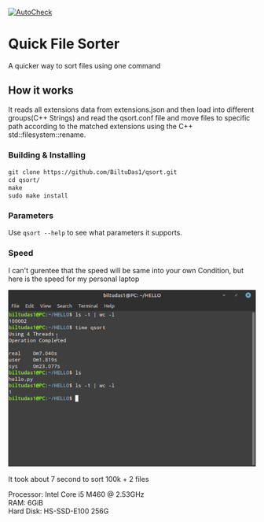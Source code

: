 [![AutoCheck](https://github.com/BiltuDas1/qsort/actions/workflows/script.yml/badge.svg)](https://github.com/BiltuDas1/qsort/actions/workflows/script.yml)
# Quick File Sorter
A quicker way to sort files using one command

## How it works
It reads all extensions data from extensions.json and then load into different groups(C++ Strings) and read the qsort.conf file and move files to specific path according to the matched extensions using the C++ std::filesystem::rename.

### Building & Installing

```
git clone https://github.com/BiltuDas1/qsort.git
cd qsort/
make
sudo make install
```

### Parameters
Use `qsort --help` to see what parameters it supports.

### Speed
I can't gurentee that the speed will be same into your own Condition, but here is the speed for my personal laptop

![Sorting Speed](.github/Speed.png)

It took about 7 second to sort 100k + 2 files

Processor: Intel Core i5 M460 @ 2.53GHz  
RAM: 6GiB  
Hard Disk: HS-SSD-E100 256G